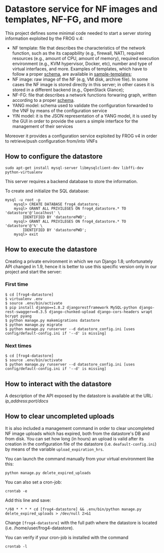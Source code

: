 # Datastore service for NF images and templates, NF-FG, and more

This project defines some minimal code needed to start a server storing information exploited by the FROG v.4:
* NF template: file that describes the characteristics of the network function, such as the its capapbility (e.g., firewall, NAT), required resources (e.g., amount of CPU, amount of memory), required execution environment (e.g., KVM hypervisor, Docker, etc), number and type of virtual interfaces, and more. Examples of templates, which have to follow a proper [schema](https://github.com/netgroup-polito/vnf-template-library/blob/master/schema.json), are available in [sample-templates](./sample-templates);
* NF image: raw image of the NF (e.g, VM disk, archive file). In some cases the NF image is stored directly in this server; in other cases it is stored in a different backend (e.g., OpenStack Glance);
* NF-FG: file that describes a network functions forwaring graph, written according to a proper [schema](https://github.com/netgroup-polito/nffg-library/blob/master/schema.json).
* YANG model: schema used to validate the configuration forwarded to the VNF by means of the configuration service
* YIN model: it is the JSON representation of a YANG model, it is used by the GUI in order to provide the users a simple interface for the management of their services

Moreover it provides a configuration service exploited by FROG v4 in order to retrieve/push configuration from/into VNFs

## How to configure the datastore

	sudo apt-get install mysql-server libmysqlclient-dev libffi-dev python-virtualenv

This server requires a backend database to store the information.

To create and initialize the SQL database:

	mysql -u root -p
        mysql> CREATE DATABASE frog4_datastore;
        mysql> GRANT ALL PRIVILEGES ON frog4_datastore.* TO 'datastore'@'localhost' \
            IDENTIFIED BY 'datastorePWD';
        mysql> GRANT ALL PRIVILEGES ON frog4_datastore.* TO 'datastore'@'%' \
            IDENTIFIED BY 'datastorePWD';
        mysql> exit

## How to execute the datastore

Creating a private environment in which we run Django 1.8; unfortunately API changed in 1.9, hence it is better to use this specific version only in our project and start the server:

### First time

	$ cd [frog4-datastore]
	$ virtualenv .env
	$ source .env/bin/activate
	$ pip install django==1.8.2 djangorestframework MySQL-python django-rest-swagger==0.3.5 django-chunked-upload django-cors-headers wrapt bcrypt pyang
	$ python manage.py makemigrations datastore
	$ python manage.py migrate
	$ python manage.py runserver --d datastore_config.ini [uses config/default-config.ini if '--d' is missing]

### Next times 

	$ cd [frog4-datastore]
	$ source .env/bin/activate
	$ python manage.py runserver --d datastore_config.ini [uses config/default-config.ini if '--d' is missing]

## How to interact with the datastore

A description of the API exposed by the datastore is available at the URL: *ip_address:port/docs*

## How to clear uncompleted uploads

It is also included a management command in order to clear uncompleted NF image uploads which has expired, both from the datastore's DB and from disk. You can set how long (in hours) an upload is valid after its creation in the configuration file of the datastore (i.e. ``deafault-config.ini``) by means of the variable ``upload_expiration_hrs``.
 
You can launch the command manually from your virtual environment like this:

    python manage.py delete_expired_uploads

You can also set a cron-job:

    crontab -e

Add this line and save:

    */60 * * * * cd [frog4-datastore] && .env/bin/python manage.py delete_expired_uploads > /dev/null 2>&1

Change ``[frog4-datastore]`` with the full path where the datastore is located (i.e. /home/user/frog4-datastore).

You can verify if your cron-job is installed with the command

    crontab -l
